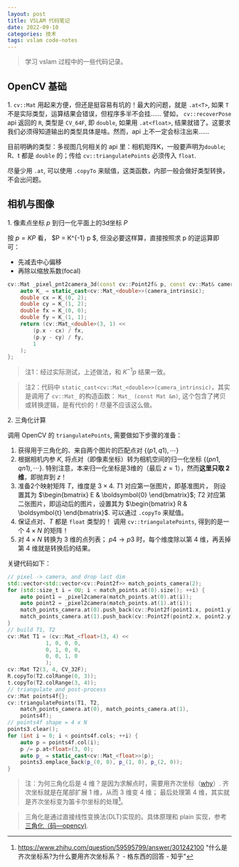 ```yaml
---
layout: post
title: VSLAM 代码笔记
date: 2022-09-10
categories: 技术 
tags: vslam code-notes
---
```

> 学习 vslam 过程中的一些代码记录。

## OpenCV 基础

1\. `cv::Mat` 用起来方便，但还是挺容易有坑的！最大的问题，就是 `.at<T>`, 如果 `T` 不是实际类型，运算结果会错误，但程序多半不会挂…… 譬如， `cv::recoverPose` api 返回的 `R`, 类型是 `CV_64F`, 即 `double`, 如果用 `.at<float>`, 结果就错了。这要求我们必须得知道输出的类型具体是啥。然而，api 上不一定会标注出来…… 

目前明确的类型：多视图几何相关的 api 里：相机矩阵K，一般要声明为`double`; R、t 都是 `double` 的；传给 `cv::triangulatePoints` 必须传入 `float`. 

尽量少用 `.at`, 可以使用 `.copyTo` 来赋值，这类函数，内部一般会做好类型转换，不会出问题。

## 相机与图像

1\. 像素点坐标 $p$ 到归一化平面上的3d坐标 $P$

按 $p = K P$ 看， $P = K^{-1} p $, 但没必要这样算，直接按照求 p 的逆运算即可：

- 先减去中心偏移
- 再除以缩放系数(focal)

```c++
cv::Mat _pixel_pnt2camera_3d(const cv::Point2f& p, const cv::Mat& camera_intrinsic) {
    auto K_ = static_cast<cv::Mat_<double>>(camera_intrinsic);
    double cx = K_(0, 2);
    double cy = K_(1, 2);
    double fx = K_(0, 0);
    double fy = K_(1, 1);
    return (cv::Mat_<double>(3, 1) << 
        (p.x - cx) / fx,
        (p.y - cy) / fy,
        1
    );
};
```

> 注1：经过实际测试，上述做法，和 $K^{-1} p$ 结果一致。

> 注2：代码中 `static_cast<cv::Mat_<double>>(camera_intrinsic)`，其实是调用了 `cv::Mat_` 的构造函数： `Mat_ (const Mat &m)`, 这个包含了拷贝或转换逻辑，是有代价的！尽量不应该这么做。

2\. 三角化计算

调用 OpenCV 的 `triangulatePoints`, 需要做如下步骤的准备：

1. 获得用于三角化的、来自两个图片的匹配点对 $\{(p1, q1), \cdots \}$
2. 根据相机内参 $K$, 将点对（即像素坐标）转为相机空间的归一化坐标 $\{(pn1, qn1), \cdots\}$. 特别注意，本来归一化坐标是3维的（最后 $z=1$），然而**这里只取 2 维**，即抛弃到 $z$！
3. 准备2个映射矩阵 $T$，维度是 $3 \times 4$. $T1$ 对应第一张图片，即基准图片， 则设置其为 $\begin{bmatrix} E & \boldsymbol{0} \end{bmatrix}$; $T2$ 对应第二张图片，即运动后的图片，设置其为 $\begin{bmatrix} R & \boldsymbol{t} \end{bmatrix}$. 可以通过 `.copyTo` 来赋值。
4. 保证点对、$T$ 都是 `float` 类型的！ 调用 `cv::triangulatePoints`, 得到的是一个 $4 \times N$ 的矩阵！
5. 对 $4 \times N$ 转换为 3 维的点列表； $p4 \rightarrow p3$ 时，每个维度除以第 4 维，再丢掉第 4 维就是转换后的结果。

关键代码如下：

```c++
// pixel -> camera, and drop last dim
std::vector<std::vector<cv::Point2f>> match_points_camera(2);
for (std::size_t i = 0U; i < match_points.at(0).size(); ++i) {
    auto point1 = _pixel2camera(match_points.at(0).at(i));
    auto point2 = _pixel2camera(match_points.at(1).at(i));
    match_points_camera.at(0).push_back(cv::Point2f(point1.x, point1.y));
    match_points_camera.at(1).push_back(cv::Point2f(point2.x, point2.y));
}
// build T1, T2
cv::Mat T1 = (cv::Mat_<float>(3, 4) << 
            1, 0, 0, 0,
            0, 1, 0, 0,
            0, 0, 1, 0
            );
cv::Mat T2(3, 4, CV_32F);
R.copyTo(T2.colRange(0, 3));
t.copyTo(T2.colRange(3, 4));
// triangulate and post-process
cv::Mat points4f{};
cv::triangulatePoints(T1, T2, 
    match_points_camera.at(0), match_points_camera.at(1),
    points4f);
// points4f shape = 4 x N
points3.clear();
for (int i = 0; i < points4f.cols; ++i) {
    auto p = points4f.col(i);
    p /= p.at<float>(3, 0);
    auto p_ = static_cast<cv::Mat_<float>>(p);
    points3.emplace_back(p_(0, 0), p_(1, 0), p_(2, 0));
}
```

> 注：为何三角化后是 4 维？是因为求解点时，需要用齐次坐标（[why](https://www.cnblogs.com/csyisong/archive/2008/12/09/1351372.html)）. 齐次坐标就是在尾部扩展 1 维，从而 3 维变 4 维； 最后处理第 4 维，其实就是齐次坐标变为笛卡尔坐标的处理[^1]。

> 三角化是通过直接线性变换法(DLT)实现的。具体原理和 plain 实现，参考 [三角化（码—opencv)](https://blog.csdn.net/AAAA202012/article/details/117396962). 

[^1]: https://www.zhihu.com/question/59595799/answer/301242100 "什么是齐次坐标系?为什么要用齐次坐标系？ - 格东西的回答 - 知乎"

